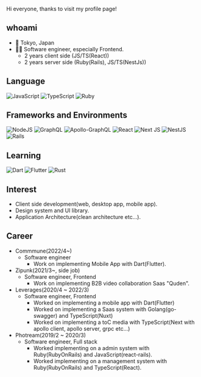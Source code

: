 Hi everyone, thanks to visit my profile page!

## whoami
- 📍 Tokyo, Japan
- 👨‍💻 Software engineer, especially Frontend. 
  - 2 years client side (JS/TS(React))
  - 2 years server side (Ruby(Rails), JS/TS(NestJs))

## Language
![JavaScript](https://img.shields.io/badge/javascript-%23323330.svg?style=for-the-badge&logo=javascript&logoColor=%23F7DF1E)
![TypeScript](https://img.shields.io/badge/typescript-%23007ACC.svg?style=for-the-badge&logo=typescript&logoColor=white)
![Ruby](https://img.shields.io/badge/ruby-%23CC342D.svg?style=for-the-badge&logo=ruby&logoColor=white)

## Frameworks and Environments
![NodeJS](https://img.shields.io/badge/node.js-6DA55F?style=for-the-badge&logo=node.js&logoColor=white)
![GraphQL](https://img.shields.io/badge/-GraphQL-E10098?style=for-the-badge&logo=graphql&logoColor=white)
![Apollo-GraphQL](https://img.shields.io/badge/-ApolloGraphQL-311C87?style=for-the-badge&logo=apollo-graphql)
![React](https://img.shields.io/badge/react-%2320232a.svg?style=for-the-badge&logo=react&logoColor=%2361DAFB)
![Next JS](https://img.shields.io/badge/Next-black?style=for-the-badge&logo=next.js&logoColor=white)
![NestJS](https://img.shields.io/badge/nestjs-%23E0234E.svg?style=for-the-badge&logo=nestjs&logoColor=white)
![Rails](https://img.shields.io/badge/rails-%23CC0000.svg?style=for-the-badge&logo=ruby-on-rails&logoColor=white)

## Learning
![Dart](https://img.shields.io/badge/dart-%230175C2.svg?style=for-the-badge&logo=dart&logoColor=white)
![Flutter](https://img.shields.io/badge/Flutter-%2302569B.svg?style=for-the-badge&logo=Flutter&logoColor=white)
![Rust](https://img.shields.io/badge/rust-%23000000.svg?style=for-the-badge&logo=rust&logoColor=white)

## Interest
- Client side development(web, desktop app, mobile app).
- Design system and UI library.
- Application Architecture(clean architecture etc...).

## Career
- Commmune(2022/4~)
  - Software engineer
    - Work on implementing Mobile App with Dart(Flutter).
- Zipunk(2021/3~, side job)
  - Software engineer, Frontend
    - Work on implementing B2B video collaboration Saas "Quden".
- Leverages(2020/4 ~ 2022/3)
  - Software engineer, Frontend
    - Worked on implementing a mobile app with Dart(Flutter)
    - Worked on implementing a Saas system with Golang(go-swagger) and TypeScript(Nuxt)
    - Worked on implementing a toC media with TypeScript(Next with apollo client, apollo server, grpc etc...)
- Photream(2019/2 ~ 2020/3)
  - Software engineer, Full stack
    - Worked implementing on a admin system with Ruby(RubyOnRails) and JavaScript(react-rails).
    - Worked implementing on a management system with Ruby(RubyOnRails) and TypeScript(React).
